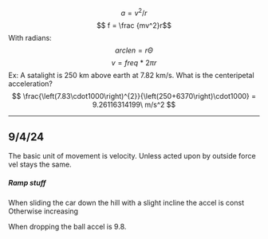 $$ a = v^2 / r  $$
$$ f = \frac {mv^2}r$$
With radians:
$$ arclen = r \Theta $$
$$ v = freq\ *\ 2\pi r $$
Ex:
A satalight is 250 km above earth at 7.82 km/s. What is the centeripetal acceleration?
$$ \frac{\left(7.83\cdot1000\right)^{2}}{\left(250+6370\right)\cdot1000} = 9.26116314199\ m/s^2 $$

______________________
## 9/4/24
The basic unit of movement is velocity. Unless acted upon by outside force vel stays the same.
##### Ramp stuff
When sliding the car down the hill with a slight incline the accel is const
Otherwise increasing

When dropping the ball accel is 9.8.
